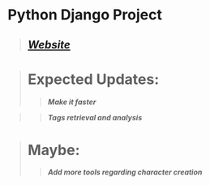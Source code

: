 # Python Django Project

> ## [_Website_](https://svdc.pythonanywhere.com)

> # Expected Updates:
> > _**Make it faster**_

> > _**Tags retrieval and analysis**_

> # Maybe:
> > _**Add more tools regarding character creation**_
